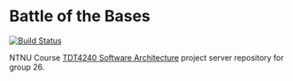 # Battle of the Bases
[![Build Status](https://travis-ci.com/battleofthebases/server.svg?branch=master)](https://travis-ci.com/battleofthebases/server)


NTNU Course [TDT4240 Software Architecture](https://www.ntnu.edu/studies/courses/TDT4240#tab=omEmnet) project server repository for group 26.